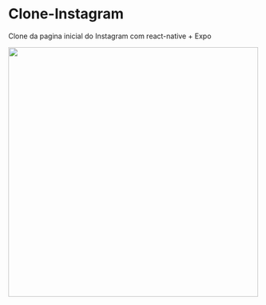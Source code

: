 # Clone-Instagram
Clone da pagina inicial do Instagram com react-native + Expo

<img src="https://gm1.ggpht.com/sdD2OZ79-I14pLCAPeOv2DQtLG4vJwmDn_8l9m0-vWFEE8rKlMjrZBMo_iRFdBwDdCCxwVO3H-e1leeAOtRujhqaLOcqQ_gfoZU4boED8gQzZC9AwOwx59rldyq3J-KnsFHGHUwScCulkCCzeoYZ4La5ibHbhITks9IMJlv20WQMZK5ldYdp90OUXYnWb1gHtARUCHq_9rdfo1U8VELOGgb-fe0uEMBn-Q09_YP0SKDT5zJwfJdbIxb3I7rp7MgPMPgTNHF5Vjrbnbr_QPlxDtNQQaJ4mFOfgnNMM0g0reTU0Xj-kwj_HKLC31jKKmeoTj3CCDzxnWuFwCHfYncIR17Kq3UPU1SiWxLJtlrmpm0kjDqJbkRF8us37hOohdyE_sYBfzY-6wJtExYiTGawtc_wlDl36CsT6m_8hXPOYncPqRJl-eADzaWqBwzoKU4DkL3dT9Bd_SWUAA31NHTlGwo4jQ_JgMtvS11ltHBNx5xSnunffWNpaUwhSz2mvFcLoV3AftwbwmNXICQDn66X0olaunQUgCVzoGD15CIaNQ8TPSgq0EDIWaJv7Zt11MKb6qlwaIkZNIINJwxGZCyCs6UzdSftv6VCqwZharJy0leCwNmlOQ9bSMg5Tfr30o8mXhMmpdnXuHlac3dcRDGZjKGz0AcjBtr6ihKaa4opl0dKK1ldJDKNs3u5izxYt0lott5YEfCGV_34MNsUcEEtmcbsJ3WZUve7ME_-OVahFKAwalnZOuPtkkNj4sZrnxQoZA=s0-l75-ft-l75-ft" Wwidth="500" height="500" />
